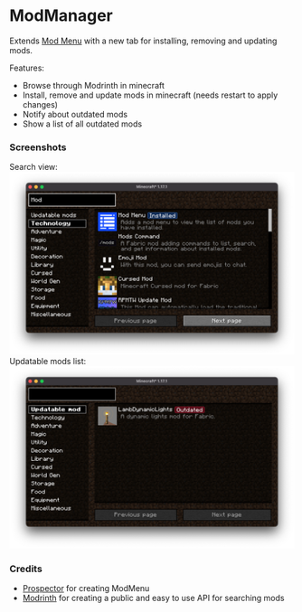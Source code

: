 # ModManager

Extends [Mod Menu](https://github.com/TerraformersMC/ModMenu) with a new tab for installing,
removing and updating mods.

Features:
* Browse through Modrinth in minecraft
* Install, remove and update mods in minecraft (needs restart to apply changes)
* Notify about outdated mods
* Show a list of all outdated mods

### Screenshots

Search view:
![](screenshots/search.png)
Updatable mods list:
![](screenshots/update-required.png)

### Credits

- [Prospector](https://github.com/Prospector) for creating ModMenu
- [Modrinth](https://modrinth.com) for creating a public and easy to use API for searching mods
